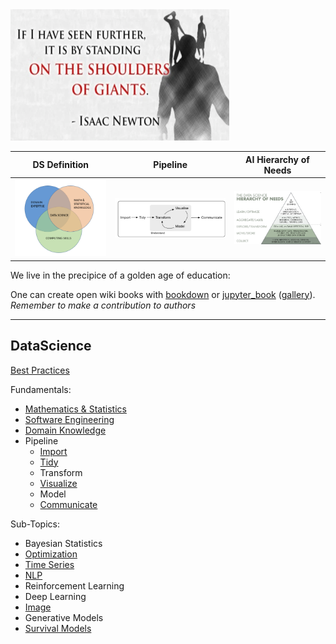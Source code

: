 <img src="./images/Isaac_Newton_Quote.png" alt="drawing" width="350" height="210"/>

DS Definition              |  Pipeline                |  AI Hierarchy of Needs       |
:-------------------------:|:-------------------------:|:-------------------------:
![ds_venn_diagram](./images/ds_venn_diagram.png)  |  ![pipeline](./images/hadley_wickham_pipeline.png)  |  ![pipeline](./images/ai_hierarchy_of_needs.png)|


We live in the precipice of a golden age of education:

One can create open wiki books with [bookdown](https://github.com/rstudio/bookdown) or [jupyter_book](https://jupyterbook.org/intro.html) ([gallery](https://executablebooks.org/en/latest/gallery.html)). *Remember to make a contribution to authors*

---
**DataScience**
---

[Best Practices](./best_practices)

Fundamentals:
* [Mathematics & Statistics](math_and_stats)
* [Software Engineering](Software_Engineering)
* [Domain Knowledge](./domain_knowledge)
* Pipeline
    * [Import](./import_and_prep)
    * [Tidy](./tidy_and_prep)
    * Transform
    * [Visualize](./visualize)
    * Model
    * [Communicate](./communicate)
 
Sub-Topics:
* Bayesian Statistics
* [Optimization](./optimization)
* [Time Series](./time_series)
* [NLP](./nlp)
* Reinforcement Learning  
* Deep Learning 
* [Image](./image)
* Generative Models
* [Survival Models](./survival_models)

